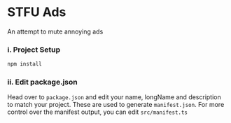 # STFU Ads

An attempt to mute annoying ads

### i. Project Setup

```bash
npm install
```

### ii. Edit package.json

Head over to `package.json` and edit your name, longName and description to match your project. These are used to generate `manifest.json`. For more control over the manifest output, you can edit `src/manifest.ts`
